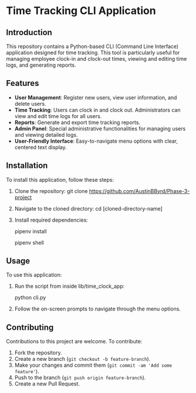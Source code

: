 # Time Tracking CLI Application

## Introduction
This repository contains a Python-based CLI (Command Line Interface) application designed for time tracking. This tool is particularly useful for managing employee clock-in and clock-out times, viewing and editing time logs, and generating reports.

## Features
- **User Management**: Register new users, view user information, and delete users.
- **Time Tracking**: Users can clock in and clock out. Administrators can view and edit time logs for all users.
- **Reports**: Generate and export time tracking reports.
- **Admin Panel**: Special administrative functionalities for managing users and viewing detailed logs.
- **User-Friendly Interface**: Easy-to-navigate menu options with clear, centered text display.

## Installation
To install this application, follow these steps:

1. Clone the repository:
  git clone https://github.com/AustinBByrd/Phase-3-project

3. Navigate to the cloned directory:
   cd [cloned-directory-name]
   
3. Install required dependencies:
   
   pipenv install

   pipenv shell
   
## Usage
To use this application:

1. Run the script from inside lib/time_clock_app:

   python cli.py
   
3. Follow the on-screen prompts to navigate through the menu options.

## Contributing
Contributions to this project are welcome. To contribute:

1. Fork the repository.
2. Create a new branch (`git checkout -b feature-branch`).
3. Make your changes and commit them (`git commit -am 'Add some feature'`).
4. Push to the branch (`git push origin feature-branch`).
5. Create a new Pull Request.
